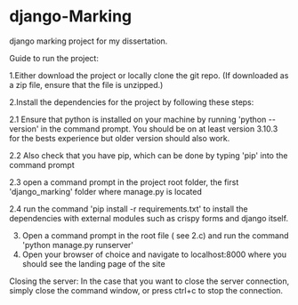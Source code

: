 # django-Marking
django marking project for my dissertation.

Guide to run the project:

1.Either download the project or locally clone the git repo. (If downloaded as a zip file, ensure that the file is unzipped.)

2.Install the dependencies for the project by following these steps:

  2.1 Ensure that python is installed on your machine by running 'python --version' in the command prompt. You should be on at least version 3.10.3 for the bests experience but older version should also work.
  
  
  2.2 Also check that you have pip, which can be done by typing 'pip' into the command prompt
  
  
  2.3 open a command prompt in the project root folder, the first 'django_marking' folder where manage.py is located
  
  
  2.4 run the command 'pip install -r requirements.txt' to install the dependencies with external modules such as crispy forms and django itself.
  
  
  
3. Open a command prompt in the root file ( see 2.c) and run the command 'python manage.py runserver'
4. Open your browser of choice and navigate to localhost:8000 where you should see the landing page of the site


Closing the server:
In the case that you want to close the server connection, simply close the command window, or press ctrl+c to stop the connection.
